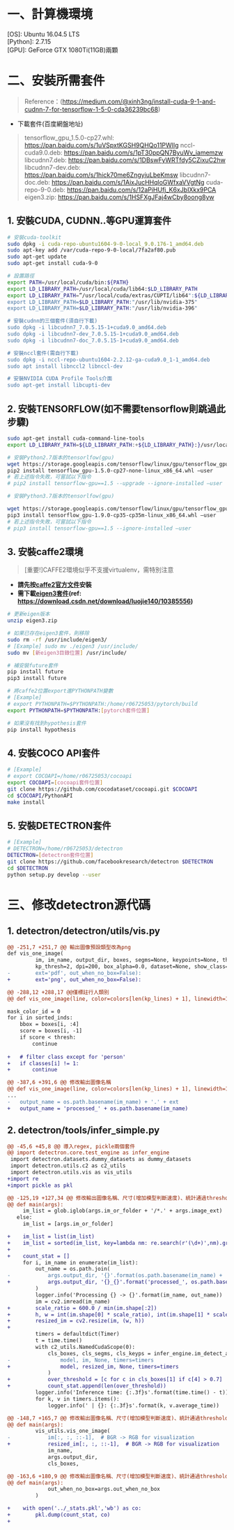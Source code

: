 # 一、計算機環境
[OS]: Ubuntu 16.04.5 LTS  
[Python]: 2.7.15  
[GPU]: GeForce GTX 1080Ti(11GB)兩顆

# 二、安裝所需套件
> Reference：(https://medium.com/@xinh3ng/install-cuda-9-1-and-cudnn-7-for-tensorflow-1-5-0-cda36239bc68) 

* 下載套件(百度網盤地址)
> tensorflow_gpu_1.5.0-cp27.whl: https://pan.baidu.com/s/1uVSpxtKGSH9QHQo11PWlIg
> nccl-cuda9.0.deb: https://pan.baidu.com/s/1pT30ppQN7ByuWv_iamemzw
> libcudnn7.deb: https://pan.baidu.com/s/1DBswFyWRTfdy5CZixuC2hw
> libcudnn7-dev.deb: https://pan.baidu.com/s/1hick70me6ZngyiuLbeKmsw
> libcudnn7-doc.deb: https://pan.baidu.com/s/1AixJucHHqloGWfxaVVgtNg
> cuda-repo-9-0.deb: https://pan.baidu.com/s/12aPiHUfj_K6xJbIXkx9PCA
> eigen3.zip: https://pan.baidu.com/s/1HSFXgJFaj4wCby8oong8yw

## 1. 安裝CUDA, CUDNN..等GPU運算套件
```bash
# 安裝cuda-toolkit
sudo dpkg -i cuda-repo-ubuntu1604-9-0-local_9.0.176-1_amd64.deb
sudo apt-key add /var/cuda-repo-9-0-local/7fa2af80.pub
sudo apt-get update
sudo apt-get install cuda-9-0

# 設置路徑
export PATH=/usr/local/cuda/bin:${PATH}
export LD_LIBRARY_PATH=/usr/local/cuda/lib64:$LD_LIBRARY_PATH
export LD_LIBRARY_PATH=”/usr/local/cuda/extras/CUPTI/lib64":${LD_LIBRARY_PATH}
export LD_LIBRARY_PATH=$LD_LIBRARY_PATH:"/usr/lib/nvidia-375"
export LD_LIBRARY_PATH=$LD_LIBRARY_PATH:"/usr/lib/nvidia-396"

# 安裝cudnn的三個套件(須自行下載)
sudo dpkg -i libcudnn7_7.0.5.15-1+cuda9.0_amd64.deb
sudo dpkg -i libcudnn7-dev_7.0.5.15-1+cuda9.0_amd64.deb
sudo dpkg -i libcudnn7-doc_7.0.5.15-1+cuda9.0_amd64.deb

# 安裝nccl套件(需自行下載)
sudo dpkg -i nccl-repo-ubuntu1604-2.2.12-ga-cuda9.0_1-1_amd64.deb
sudo apt install libnccl2 libnccl-dev

# 安裝NVIDIA CUDA Profile Tools介面
sudo apt-get install libcupti-dev
```
## 2. 安裝TENSORFLOW(如不需要tensorflow則跳過此步驟)
```bash
sudo apt-get install cuda-command-line-tools
export LD_LIBRARY_PATH=${LD_LIBRARY_PATH:+${LD_LIBRARY_PATH}:}/usr/local/cuda/extras/CUPTI/lib64

# 安裝Python2.7版本的tensorlfow(gpu)
wget https://storage.googleapis.com/tensorflow/linux/gpu/tensorflow_gpu-1.5.0-cp27-none-linux_x86_64.whl 
pip2 install tensorflow_gpu-1.5.0-cp27-none-linux_x86_64.whl —user
# 若上述指令失敗，可嘗試以下指令
# pip2 install tensorflow-gpu==1.5 --upgrade --ignore-installed —user

# 安裝Python3.7版本的tensorlfow(gpu)

wget https://storage.googleapis.com/tensorflow/linux/gpu/tensorflow_gpu-1.9.0-cp35-cp35m-linux_x86_64.whl
pip3 install tensorflow_gpu-1.9.0-cp35-cp35m-linux_x86_64.whl —user
# 若上述指令失敗，可嘗試以下指令
# pip3 install tensorflow-gpu==1.5 --ignore-installed —user
```

## 3. 安裝caffe2環境
> [重要!]CAFFE2環境似乎不支援virtualenv，需特別注意

* **請先按[caffe2官方文件](https://caffe2.ai/docs/getting-started.html?platform=ubuntu&configuration=compile)安裝**  
* **需下載[eigen3套件](../assets/eigen3.zip)(ref: https://download.csdn.net/download/luojie140/10385556)**
```bash
# 更新eigen版本
unzip eigen3.zip

# 如果已存在eigen3套件，則移除
sudo rm -rf /usr/include/eigen3/
# [Example] sudo mv ./eigen3 /usr/include/
sudo mv [新eigen3目錄位置] /usr/include/

# 補安裝future套件
pip install future
pip3 install future

# 將caffe2位置export進PYTHONPATH變數
# [Example]
# export PYTHONPATH=$PYTHONPATH:/home/r06725053/pytorch/build
export PYTHONPATH=$PYTHONPATH:[pytorch套件位置]

# 如果沒有找到hypothesis套件
pip install hypothesis
```

## 4. 安裝COCO API套件
```bash
# [Example]
# export COCOAPI=/home/r06725053/cocoapi
export COCOAPI=[cocoapi套件位置]
git clone https://github.com/cocodataset/cocoapi.git $COCOAPI
cd $COCOAPI/PythonAPI
make install
```

## 5. 安裝DETECTRON套件
```bash
# [Example]
# DETECTRON=/home/r06725053/detectron
DETECTRON=[detectron套件位置]
git clone https://github.com/facebookresearch/detectron $DETECTRON
cd $DETECTRON
python setup.py develop --user
```

# 三、修改detectron源代碼
## 1. detectron/detectron/utils/vis.py

```diff
@@ -251,7 +251,7 @@ 輸出圖像預設類型改為png
def vis_one_image(
         im, im_name, output_dir, boxes, segms=None, keypoints=None, thresh=0.9,
         kp_thresh=2, dpi=200, box_alpha=0.0, dataset=None, show_class=False,
-        ext='pdf', out_when_no_box=False):
+        ext='png', out_when_no_box=False):

@@ -288,12 +288,17 @@僅標註行人類別
@@ def vis_one_image(line, color=colors[len(kp_lines) + 1], linewidth=1.0, alpha=0.7)

mask_color_id = 0
for i in sorted_inds:
    bbox = boxes[i, :4]
	score = boxes[i, -1]
    if score < thresh:
		continue
    
+   # filter class except for 'person'
+   if classes[i] != 1:
+		continue

@@ -387,6 +391,6 @@ 修改輸出圖像名稱
@@ def vis_one_image(line, color=colors[len(kp_lines) + 1], linewidth=1.0, alpha=0.7)
...
-   output_name = os.path.basename(im_name) + '.' + ext
+   output_name = 'processed_' + os.path.basename(im_name)
```

## 2. detectron/tools/infer_simple.py
```diff
@@ -45,6 +45,8 @@ 導入regex, pickle兩個套件
@@ import detectron.core.test_engine as infer_engine
 import detectron.datasets.dummy_datasets as dummy_datasets
 import detectron.utils.c2 as c2_utils
 import detectron.utils.vis as vis_utils
+import re
+import pickle as pkl

@@ -125,19 +127,34 @@ 修改輸出圖像名稱、尺寸(增加模型判斷速度)、統計通過threshold(0.7)的行人數量
@@ def main(args):
     im_list = glob.iglob(args.im_or_folder + '/*.' + args.image_ext)
   else:
     im_list = [args.im_or_folder]

+    im_list = list(im_list)
+    im_list = sorted(im_list, key=lambda nm: re.search(r'(\d+)',nm).group(0))
+
+    count_stat = []
     for i, im_name in enumerate(im_list):
         out_name = os.path.join(
-            args.output_dir, '{}'.format(os.path.basename(im_name) + '.' + args.output_ext)
+            args.output_dir, '{}_{}'.format('processed_', os.path.basename(im_name))
         )
         logger.info('Processing {} -> {}'.format(im_name, out_name))
         im = cv2.imread(im_name)
+        scale_ratio = 600.0 / min(im.shape[:2])
+        h, w = int(im.shape[0] * scale_ratio), int(im.shape[1] * scale_ratio)
+        resized_im = cv2.resize(im, (w, h))
+
         timers = defaultdict(Timer)
         t = time.time()
         with c2_utils.NamedCudaScope(0):
             cls_boxes, cls_segms, cls_keyps = infer_engine.im_detect_all(
-                model, im, None, timers=timers
+                model, resized_im, None, timers=timers
             )
+            over_threshold = [c for c in cls_boxes[1] if c[4] > 0.7]
+            count_stat.append(len(over_threshold))
         logger.info('Inference time: {:.3f}s'.format(time.time() - t))
         for k, v in timers.items():
             logger.info(' | {}: {:.3f}s'.format(k, v.average_time))

@@ -148,7 +165,7 @@ 修改輸出圖像名稱、尺寸(增加模型判斷速度)、統計通過threshold(0.7)的行人數量
@@ def main(args):
         vis_utils.vis_one_image(
-            im[:, :, ::-1],  # BGR -> RGB for visualization
+            resized_im[:, :, ::-1],  # BGR -> RGB for visualization
             im_name,
             args.output_dir,
             cls_boxes,

@@ -163,6 +180,9 @@ 修改輸出圖像名稱、尺寸(增加模型判斷速度)、統計通過threshold(0.7)的行人數量
@@ def main(args):
             out_when_no_box=args.out_when_no_box
         )

+    with open('../_stats.pkl','wb') as co:
+        pkl.dump(count_stat, co)
+
```
